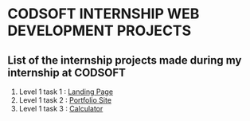 # CODSOFT INTERNSHIP WEB DEVELOPMENT PROJECTS
## List of the internship projects made during my internship at CODSOFT
1) Level 1 task 1 : [Landing Page](https://github.com/apache2op/CODSOFT/tree/main/landing%20page)
2) Level 1 task 2 : [Portfolio Site]()
3) Level 1 task 3 : [Calculator](https://github.com/apache2op/CODSOFT/tree/main/Calculator)
